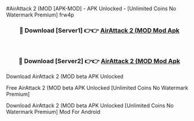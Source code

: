 #AirAttack 2 (MOD [APK-MOD] - APK Unlocked - [Unlimited Coins No Watermark Premium] frw4p



<div align="center">

<h3>🔴 Download [Server1] 👉👉 <a href="https://momento.my/?title=AirAttack_2_(MOD">AirAttack 2 (MOD Mod Apk</a></h3><br>

<h3>🔴 Download [Server2] 👉👉 <a href="https://momento.my/?title=AirAttack_2_(MOD">AirAttack 2 (MOD Mod Apk</a></h3>
</div>



Download AirAttack 2 (MOD beta APK Unlocked

Free AirAttack 2 (MOD beta APK Unlocked [Unlimited Coins No Watermark Premium]

Download AirAttack 2 (MOD beta APK Unlocked [Unlimited Coins No Watermark Premium] Mod For Android
